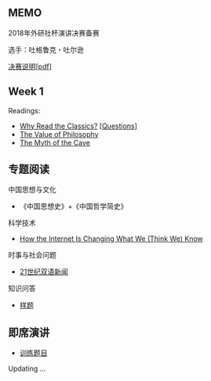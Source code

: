 ## MEMO
2018年外研社杯演讲决赛备赛

选手：吐格鲁克・吐尔逊

[决赛说明](http://uchallenge.unipus.cn/2018/constitution/speaking/447640.shtml)[[pdf](docs/fltrp2018_final.pdf)]

## Week 1

Readings:

+ [Why Read the Classics?](docs/readings/Why_Read_the_Classics.pdf) [[Questions](docs/misc/classics_questions)]
+ [The Value of Philosophy](docs/readings/The_Value_of_Philosophy.pdf)
+ [The Myth of the Cave](docs/readings/The_Myth_of_the_Cave.pdf)



## 专题阅读

中国思想与文化
+ 《中国思想史》+《中国哲学简史》

科学技术
+ [How the Internet Is Changing What We (Think We) Know](http://www.larrysanger.org/hownetchangesknowledge.html)


时事与社会问题
+ [21世纪双语新闻](https://www.i21st.cn/story/index_1.html)


知识问答
+ [样题](docs/fltrp_quiz_samples.pdf)

## 即席演讲
+ [训练题目](docs/misc/impromptu)

Updating ...
